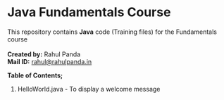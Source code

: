 # Java Fundamentals Course
This repository contains **Java** code (Training files) for the Fundamentals course
<br><br>**Created by:** Rahul Panda<br>**Mail ID:** rahul@rahulpanda.in

**Table of Contents;**
1. HelloWorld.java - To display a welcome message